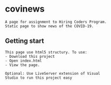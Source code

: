 # covinews
    A page for assignment to Hiring Coders Program.
    Static page to show news of the COVID-19.

## Getting start
    This page use html5 structury. To use: 
    - Download this project
    - Open index.html
    - View the page.

    Optional: Use LiveServer extension of Visual 
    Studio to run this project easy